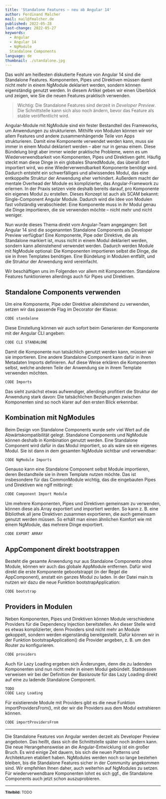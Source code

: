 ```yaml
---
title: 'Standalone Features – neu ab Angular 14'
author: Ferdinand Malcher
mail: mail@fmalcher.de
published: 2022-05-28
last-change: 2022-05-27
keywords:
  - Angular
  - Angular 14
  - NgModule
  Standalone Components
language: de
thumbnail: ./standalone.jpg
---
```


Das wohl am heißesten diskutierte Feature von Angular 14 sind die Standalone Features. Komponenten, Pipes und Direktiven müssen damit nicht mehr in einem NgModule deklariert werden, sondern können eigenständig genutzt werden.
In diesem Artikel geben wir einen Überblick und zeigen, wie Sie die neuen Features praktisch verwenden.

> Wichtig: Die Standalone Features sind derzeit in *Developer Preview*. Die Schnittstelle kann sich also noch ändern, bevor das Feature als stable veröffentlicht wird.

Angular-Module mit NgModule sind ein fester Bestandteil des Frameworks, um Anwendungen zu strukturieren. Mithilfe von Modulen können wir vor allem Features und andere zusammenhängende Teile von Apps strukturieren. Damit eine Komponente verwendet werden kann, muss sie immer in einem Modul deklariert werden – aber nur in genau einem.
Diese Bündelung birgt aber immer wieder praktische Probleme, wenn es um Wiederverwendbarkeit von Komponenten, Pipes und Direktiven geht. Häufig steckt man diese Dinge in ein globales SharedModule, das überall dort importiert wird, wo eine Wiederverwendbarkeit Komponente benötigt wird. Dadurch entsteht ein schwerfälliges und allwissendes Modul, das eine entkoppelte Struktur der Anwendung eher verhindert. Außerdem macht der mentale Overhead der Module es komplizierter, das Angular-Framework zu erlernen.
In der Praxis setzen viele deshalb bereits darauf, pro Komponente ein eigenes Modul zu erstellen. Dieses Konzept ist auch als SCAM bekannt: Single-Component Angular Module.
Dadurch wird die Idee von Modulen fast vollständig verabschiedet: Eine Komponente muss in ihr Modul genau die Dinge importieren, die sie verwenden möchte – nicht mehr und nicht weniger.

Nun wurde dieses Thema direkt vom Angular-Team angegangen: Seit Angular 14 sind die sogenannten Standalone Components als Developer Preview verfügbar!
Eine Komponente, Pipe oder Direktive, die als Standalone markiert ist, muss nicht in einem Modul deklariert werden, sondern kann alleinstehend verwendet werden.
Dadurch werden Module mit NgModule optional: Die Komponenten importieren selbst die Dinge, die sie in ihren Templates benötigen. Eine Bündelung in Modulen entfällt, und die Struktur der Anwendung wird vereinfacht.

Wir beschäftigen uns im Folgenden vor allem mit Komponenten. Standalone Features funktionieren allerdings auch für Pipes und Direktiven.

## Standalone Components verwenden

Um eine Komponente, Pipe oder Direktive alleinstehend zu verwenden, setzen wir das passende Flag im Decorator der Klasse:

```ts
CODE standalone 
```

Diese Einstellung können wir auch sofort beim Generieren der Komponente mit der Angular CLI angeben:

```bash
CODE CLI STANDALONE
```

Damit die Komponente nun tatsächlich genutzt werden kann, müssen wir sie importieren. Eine andere Standalone Component kann dafür in ihren Metadaten Imports definieren. Auf diese Weise erklären die Komponenten selbst, welche anderen Teile der Anwendung sie in ihrem Template verwenden möchten.

```ts
CODE Imports
```

Das sieht zunächst etwas aufwendiger, allerdings profitiert die Struktur der Anwendung stark davon:    Die tatsächlichen Beziehungen zwischen Komponenten sind so noch klarer auf den ersten Blick erkennbar.

## Kombination mit NgModules

Beim Design von Standalone Components wurde sehr viel Wert auf die Abwärtskompatibilität gelegt. Standalone Components und NgModule können deshalb in Kombination genutzt werden.
Eine Standalone Component wird dafür in das Modul importiert, so als wäre sie ein eigenes Modul. Sie ist dann in dem gesamten NgModule sichtbar und verwendbar:

```ts
CODE NgModule Imports
```

Genauso kann eine Standalone Component selbst Module importieren, deren Bestandteile sie in ihrem Template nutzen möchte. Das ist insbesondere für das CommonModule wichtig, das die eingebauten Pipes und Direktiven wie ngIf mitbringt:

```ts
CODE Component Import Module
```

Um mehrere Komponenten, Pipes und Direktiven gemeinsam zu verwenden, können diese als Array exportiert und importiert werden.
So kann z. B. eine Bibliothek all jene Direktiven zusammen exportieren, die auch gemeinsam genutzt werden müssen. So erhält man einen ähnlichen Komfort wie mit einem NgModule, das mehrere Dinge exportiert.

```ts
CODE EXPORT ARRAY
```

## AppComponent direkt bootstrappen

Besteht die gesamte Anwendung nur aus Standalone Components ohne Module, können wir auch das globale AppModule entfernen. Dafür wird direkt die erste Komponente gebootstrappt (in der Regel die AppComponent), anstatt ein ganzes Modul zu laden. In der Datei main.ts nutzen wir dazu die neue Funktion bootstrapApplication:

```ts
CODE bootstrap
```


## Providers in Modulen

Neben Komponenten, Pipes und Direktiven können Module verschiedene Providers für die Dependency Injection bereitstellen.
An dieser Stelle wird es etwas komplizierter, denn Providers sind nicht mehr an Module gekoppelt, sondern werden eigenständig bereitgestellt.
Dafür können wir in der Funktion bootstrapApplication() die Provider angeben, z. B. um den Router zu konfigurieren.

```ts
CODE providers
```


Auch für Lazy Loading ergeben sich Änderungen, denn die zu ladenden Komponenten sind nun nicht mehr in einem Modul gebündelt. Stattdessen verweisen wir bei der Definition der Basisroute für das Lazy Loading direkt auf eine zu ladende Standalone Component.

```ts
TODO
CODE Lazy Loading
```

Für existierende Module mit Providers gibt es die neue Funktion importProvidersFrom(), mit der wir die Providers aus dem Modul extrahieren können.

```ts
CODE importProvidersFrom 
```



<hr>

Die Standalone Features von Angular werden derzeit als Developer Preview angeboten. Das heißt, dass sich die Schnittstelle später noch ändern kann.
Die neue Herangehensweise an die Angular-Entwicklung ist ein großer Bruch. Es wird einige Zeit dauern, bis sich die neuen Patterns und Architekturen etabliert haben.
NgModules werden noch so lange bestehen bleiben, bis die Standalone Features sicher in der Community angekommen sind.
Wir empfehlen Ihnen daher, auch weiterhin auf NgModules zu setzen.
Für wiederverwendbare Komponenten lohnt es sich ggf., die Standalone Components auch jetzt schon auszuprobieren.




<hr>


<small>**Titelbild:** TODO
  </small>
